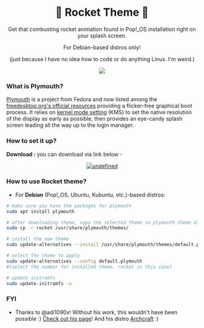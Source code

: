 
<h1 align="center">🚀 Rocket Theme 🚀</h1>


<p align="center">
Get that combusting rocket animation found in Pop!_OS installation right on your splash screen.</a>

<p align="center">
For Debian-based distros only!
</p>

<p align="center"> (just because I have no idea how to code or do anything Linux. I'm weird.) </a>
</p>

<p align="center">
  <img src="https://i.imgur.com/4ofcFSr.gif" />
</p>

### What is Plymouth?

[Plymouth](http://www.freedesktop.org/wiki/Software/Plymouth) is a project from Fedora and now listed among the [freedesktop.org's official resources](https://www.freedesktop.org/wiki/Software/#graphicsdriverswindowsystemsandsupportinglibraries) providing a flicker-free graphical boot process. It relies on [kernel mode setting](https://wiki.archlinux.org/index.php/Kernel_mode_setting) (KMS) to set the native resolution of the display as early as possible, then provides an eye-candy splash screen leading all the way up to the login manager.

### How to set it up?

**Download :** you can download via link below -
<p align="center">
  <a href="https://github.com/Mennaruuk/rocket-theme/releases/download/v1.0/rocket.zip"><img alt="undefined" src="https://img.shields.io/badge/Download-Here-orange?style=for-the-badge&logo=github"></a>
</p>

### How to use Rocket theme?

+ For **Debian** (Pop!_OS, Ubuntu, Kubuntu, etc.)-based distros:
```bash
# make sure you have the packages for plymouth
sudo apt install plymouth

# after downloading theme, copy the selected theme in plymouth theme dir
sudo cp -r rocket /usr/share/plymouth/themes/

# install the new theme
sudo update-alternatives --install /usr/share/plymouth/themes/default.plymouth default.plymouth /usr/share/plymouth/themes/rocket/rocket.plymouth 100

# select the theme to apply
sudo update-alternatives --config default.plymouth
#(select the number for installed theme, rocket in this case)

# update initramfs
sudo update-initramfs -u
``` 


### FYI
+ Thanks to @adi1090x! Without his work, this wouldn't have been possible :) [Check out his page](https://github.com/adi1090x)! And his distro [Archcraft](https://archcraft-os.github.io/) :)
